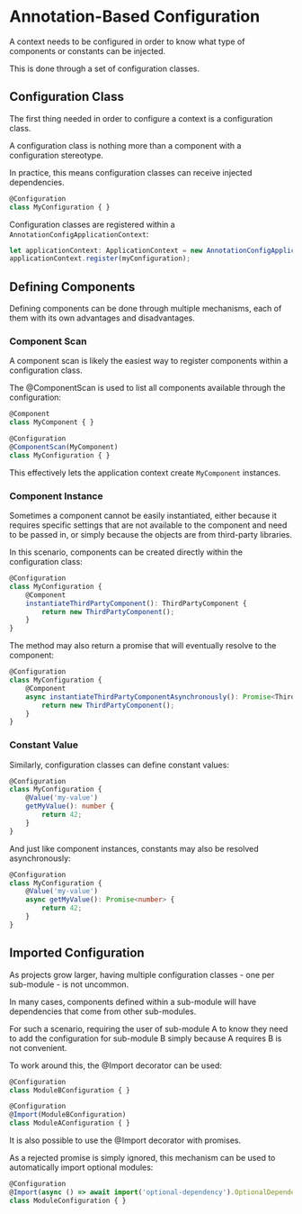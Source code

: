 # Annotation-Based Configuration

A context needs to be configured in order to know what type of components or constants can be injected.

This is done through a set of configuration classes.

## Configuration Class

The first thing needed in order to configure a context is a configuration class.

A configuration class is nothing more than a component with a configuration stereotype.

In practice, this means configuration classes can receive injected dependencies.

```typescript
@Configuration
class MyConfiguration { }
```

Configuration classes are registered within a `AnnotationConfigApplicationContext`:

```typescript
let applicationContext: ApplicationContext = new AnnotationConfigApplicationContext();
applicationContext.register(myConfiguration);
```

## Defining Components

Defining components can be done through multiple mechanisms, each of them with its own advantages and disadvantages.

### Component Scan

A component scan is likely the easiest way to register components within a configuration class.

The @ComponentScan is used to list all components available through the configuration:

```typescript
@Component
class MyComponent { }

@Configuration
@ComponentScan(MyComponent)
class MyConfiguration { }
```

This effectively lets the application context create `MyComponent` instances.

### Component Instance

Sometimes a component cannot be easily instantiated, either because it requires specific settings that are not available to the component and need to be passed in, or simply because the objects are from third-party libraries.

In this scenario, components can be created directly within the configuration class:

```typescript
@Configuration
class MyConfiguration {
    @Component
    instantiateThirdPartyComponent(): ThirdPartyComponent {
        return new ThirdPartyComponent();
    }
}
```

The method may also return a promise that will eventually resolve to the component:

```typescript
@Configuration
class MyConfiguration {
    @Component
    async instantiateThirdPartyComponentAsynchronously(): Promise<ThirdPartyComponent> {
        return new ThirdPartyComponent();
    }
}
```

### Constant Value

Similarly, configuration classes can define constant values:

```typescript
@Configuration
class MyConfiguration {
    @Value('my-value')
    getMyValue(): number {
        return 42;
    }
}
```

And just like component instances, constants may also be resolved asynchronously:

```typescript
@Configuration
class MyConfiguration {
    @Value('my-value')
    async getMyValue(): Promise<number> {
        return 42;
    }
}
```

## Imported Configuration

As projects grow larger, having multiple configuration classes - one per sub-module - is not uncommon.

In many cases, components defined within a sub-module will have dependencies that come from other sub-modules.

For such a scenario, requiring the user of sub-module A to know they need to add the configuration for sub-module B simply because A requires B is not convenient.

To work around this, the @Import decorator can be used:

```typescript
@Configuration
class ModuleBConfiguration { }

@Configuration
@Import(ModuleBConfiguration)
class ModuleAConfiguration { }
```

It is also possible to use the @Import decorator with promises.

As a rejected promise is simply ignored, this mechanism can be used to automatically import optional modules:

```typescript
@Configuration
@Import(async () => await import('optional-dependency').OptionalDependencyConfiguration)
class ModuleConfiguration { }
```
